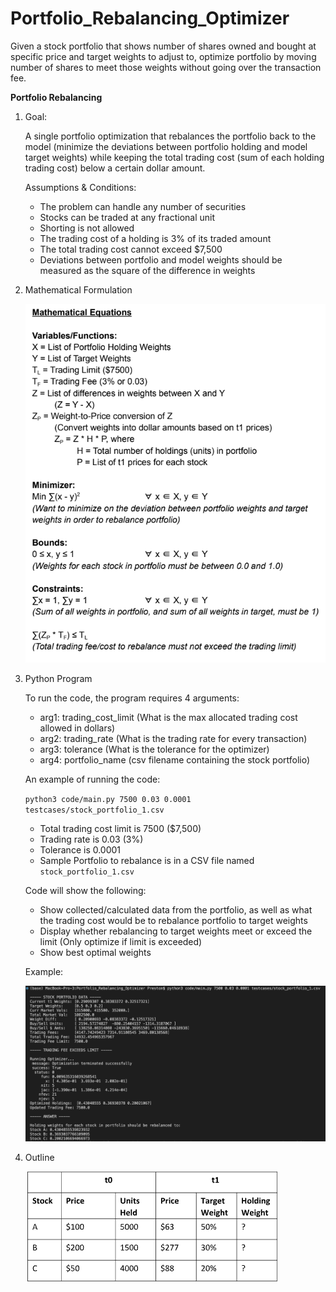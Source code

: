 # Portfolio_Rebalancing_Optimizer
Given a stock portfolio that shows number of shares owned and bought at specific price and target weights to adjust to, optimize portfolio by moving number of shares to meet those weights without going over the transaction fee.

**Portfolio Rebalancing**

1. Goal:

    A single portfolio optimization that rebalances the portfolio back to the model (minimize the deviations between portfolio holding and model target weights) while keeping the total trading cost (sum of each holding trading cost) below a certain dollar amount.

    Assumptions &amp; Conditions:

    - The problem can handle any number of securities
    - Stocks can be traded at any fractional unit
    - Shorting is not allowed
    - The trading cost of a holding is 3% of its traded amount
    - The total trading cost cannot exceed $7,500
    - Deviations between portfolio and model weights should be measured as the square of the difference in weights

2. Mathematical Formulation

    ![Alt text](imgs/formulas.png)

3. Python Program

    To run the code, the program requires 4 arguments:
    - arg1: trading_cost_limit (What is the max allocated trading cost allowed in dollars)
    - arg2: trading_rate (What is the trading rate for every transaction)
    - arg3: tolerance (What is the tolerance for the optimizer)
    - arg4: portfolio_name (csv filename containing the stock portfolio)

    An example of running the code:

    `python3 code/main.py 7500 0.03 0.0001 testcases/stock_portfolio_1.csv`

    - Total trading cost limit is 7500 ($7,500)
    - Trading rate is 0.03 (3%)
    - Tolerance is 0.0001
    - Sample Portfolio to rebalance is in a CSV file named `stock_portfolio_1.csv`

    Code will show the following:
    - Show collected/calculated data from the portfolio, as well as what the trading cost would be to rebalance portfolio to target weights
    - Display whether rebalancing to target weights meet or exceed the limit (Only optimize if limit is exceeded)
    - Show best optimal weights

    Example:

    ![Alt text](imgs/demo.png)

4. Outline

    ![Alt text](imgs/outline.png)